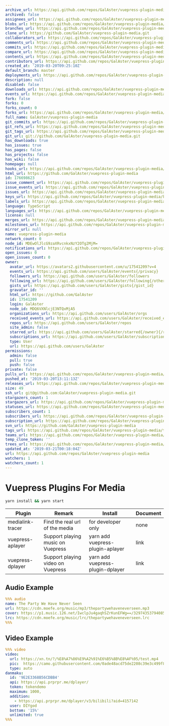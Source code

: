 ```yaml
---
archive_url: https://api.github.com/repos/GalAster/vuepress-plugin-media/{archive_format}{/ref}
archived: false
assignees_url: https://api.github.com/repos/GalAster/vuepress-plugin-media/assignees{/user}
blobs_url: https://api.github.com/repos/GalAster/vuepress-plugin-media/git/blobs{/sha}
branches_url: https://api.github.com/repos/GalAster/vuepress-plugin-media/branches{/branch}
clone_url: https://github.com/GalAster/vuepress-plugin-media.git
collaborators_url: https://api.github.com/repos/GalAster/vuepress-plugin-media/collaborators{/collaborator}
comments_url: https://api.github.com/repos/GalAster/vuepress-plugin-media/comments{/number}
commits_url: https://api.github.com/repos/GalAster/vuepress-plugin-media/commits{/sha}
compare_url: https://api.github.com/repos/GalAster/vuepress-plugin-media/compare/{base}...{head}
contents_url: https://api.github.com/repos/GalAster/vuepress-plugin-media/contents/{+path}
contributors_url: https://api.github.com/repos/GalAster/vuepress-plugin-media/contributors
created_at: '2019-03-20T09:25:10Z'
default_branch: master
deployments_url: https://api.github.com/repos/GalAster/vuepress-plugin-media/deployments
description: null
disabled: false
downloads_url: https://api.github.com/repos/GalAster/vuepress-plugin-media/downloads
events_url: https://api.github.com/repos/GalAster/vuepress-plugin-media/events
fork: false
forks: 0
forks_count: 0
forks_url: https://api.github.com/repos/GalAster/vuepress-plugin-media/forks
full_name: GalAster/vuepress-plugin-media
git_commits_url: https://api.github.com/repos/GalAster/vuepress-plugin-media/git/commits{/sha}
git_refs_url: https://api.github.com/repos/GalAster/vuepress-plugin-media/git/refs{/sha}
git_tags_url: https://api.github.com/repos/GalAster/vuepress-plugin-media/git/tags{/sha}
git_url: git://github.com/GalAster/vuepress-plugin-media.git
has_downloads: true
has_issues: true
has_pages: false
has_projects: false
has_wiki: false
homepage: null
hooks_url: https://api.github.com/repos/GalAster/vuepress-plugin-media/hooks
html_url: https://github.com/GalAster/vuepress-plugin-media
id: 176698623
issue_comment_url: https://api.github.com/repos/GalAster/vuepress-plugin-media/issues/comments{/number}
issue_events_url: https://api.github.com/repos/GalAster/vuepress-plugin-media/issues/events{/number}
issues_url: https://api.github.com/repos/GalAster/vuepress-plugin-media/issues{/number}
keys_url: https://api.github.com/repos/GalAster/vuepress-plugin-media/keys{/key_id}
labels_url: https://api.github.com/repos/GalAster/vuepress-plugin-media/labels{/name}
language: TypeScript
languages_url: https://api.github.com/repos/GalAster/vuepress-plugin-media/languages
license: null
merges_url: https://api.github.com/repos/GalAster/vuepress-plugin-media/merges
milestones_url: https://api.github.com/repos/GalAster/vuepress-plugin-media/milestones{/number}
mirror_url: null
name: vuepress-plugin-media
network_count: 0
node_id: MDEwOlJlcG9zaXRvcnkxNzY2OTg2MjM=
notifications_url: https://api.github.com/repos/GalAster/vuepress-plugin-media/notifications{?since,all,participating}
open_issues: 0
open_issues_count: 0
owner:
  avatar_url: https://avatars2.githubusercontent.com/u/17541209?v=4
  events_url: https://api.github.com/users/GalAster/events{/privacy}
  followers_url: https://api.github.com/users/GalAster/followers
  following_url: https://api.github.com/users/GalAster/following{/other_user}
  gists_url: https://api.github.com/users/GalAster/gists{/gist_id}
  gravatar_id: ''
  html_url: https://github.com/GalAster
  id: 17541209
  login: GalAster
  node_id: MDQ6VXNlcjE3NTQxMjA5
  organizations_url: https://api.github.com/users/GalAster/orgs
  received_events_url: https://api.github.com/users/GalAster/received_events
  repos_url: https://api.github.com/users/GalAster/repos
  site_admin: false
  starred_url: https://api.github.com/users/GalAster/starred{/owner}{/repo}
  subscriptions_url: https://api.github.com/users/GalAster/subscriptions
  type: User
  url: https://api.github.com/users/GalAster
permissions:
  admin: false
  pull: true
  push: false
private: false
pulls_url: https://api.github.com/repos/GalAster/vuepress-plugin-media/pulls{/number}
pushed_at: '2019-03-20T13:11:13Z'
releases_url: https://api.github.com/repos/GalAster/vuepress-plugin-media/releases{/id}
size: 49
ssh_url: git@github.com:GalAster/vuepress-plugin-media.git
stargazers_count: 1
stargazers_url: https://api.github.com/repos/GalAster/vuepress-plugin-media/stargazers
statuses_url: https://api.github.com/repos/GalAster/vuepress-plugin-media/statuses/{sha}
subscribers_count: 1
subscribers_url: https://api.github.com/repos/GalAster/vuepress-plugin-media/subscribers
subscription_url: https://api.github.com/repos/GalAster/vuepress-plugin-media/subscription
svn_url: https://github.com/GalAster/vuepress-plugin-media
tags_url: https://api.github.com/repos/GalAster/vuepress-plugin-media/tags
teams_url: https://api.github.com/repos/GalAster/vuepress-plugin-media/teams
temp_clone_token: ''
trees_url: https://api.github.com/repos/GalAster/vuepress-plugin-media/git/trees{/sha}
updated_at: '2019-03-21T00:18:04Z'
url: https://api.github.com/repos/GalAster/vuepress-plugin-media
watchers: 1
watchers_count: 1
---
```


# Vuepress Plugins For Media

```sh
yarn install && yarn start
```

| Plugin           | Remark                            | Install                          | Document |
| ---------------- | --------------------------------- | -------------------------------- | -------- |
| medialink-tracer | Find the real url of the media    | for developer only               | none     |
| vuepress-aplayer | Support playing music on Vuepress | yarn add vuepress-plugin-aplayer | link     |
| vuepress-dplayer | Support playing video on Vuepress | yarn add vuepress-plugin-dplayer | link     |

## Audio Example
```yaml
%%% audio
name: The Party We Have Never Seen
url: https://cdn.moefe.org/music/mp3/thepartywehaveneverseen.mp3
cover: https://p1.music.126.net/IwclpJu4gaqhSZrKunEFWg==/3297435379408525.jpg?param=300y300
lrc: https://cdn.moefe.org/music/lrc/thepartywehaveneverseen.lrc
%%%
```

## Video Example
```yaml
%%% video
video:
  url: https://xn.tn/?/%E8%A7%86%E9%A2%91%E6%B5%8B%E8%AF%95/test.mp4
  pic:  https://camo.githubusercontent.com/0ade48acd75de2208c39e3c499f84c2fbfce47ba/687474703a2f2f692e696d6775722e636f6d2f323037636833362e6a7067
  type: auto
danmaku: 
  id: '9E2E3368B56CDBB4'
  api: https://api.prprpr.me/dplayer/
  token: tokendemo
  maximum: 1000,
  addition:
    - https://api.prprpr.me/dplayer/v3/bilibili?aid=4157142
  user: DIYgod
  bottom: '15%'
  unlimited: true
%%%
```
